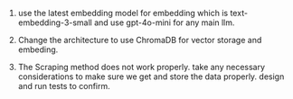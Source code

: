 1) use the latest embedding model for embedding which is  text-embedding-3-small  and use gpt-4o-mini for any main llm.

2) Change the architecture to use ChromaDB for vector storage and embeding.

3) The Scraping method does not work properly. take any necessary considerations to make sure we get and store the data properly. design and run tests to confirm.